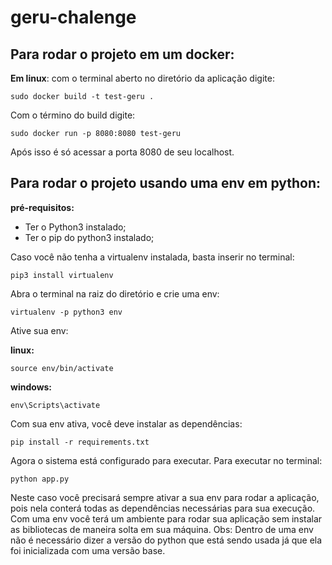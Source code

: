 # geru-chalenge

## Para rodar o projeto em um docker:

__Em linux__: com o terminal aberto no diretório da aplicação digite:
```
sudo docker build -t test-geru .
```

Com o término do build digite:
```
sudo docker run -p 8080:8080 test-geru
```

Após isso é só acessar a porta 8080 de seu localhost.

## Para rodar o projeto usando uma env em python:
__pré-requisitos:__
* Ter o Python3 instalado;
* Ter o pip do python3 instalado;

Caso você não tenha a virtualenv instalada, basta inserir no terminal:

```
pip3 install virtualenv
```

Abra o terminal na raiz do diretório e crie uma env:

```
virtualenv -p python3 env
```

Ative sua env:

__linux:__
```
source env/bin/activate
```

__windows:__
```
env\Scripts\activate
```

Com sua env ativa, você deve instalar as dependências:
```
pip install -r requirements.txt
```

Agora o sistema está configurado para executar. Para executar no terminal:
```
python app.py
```

Neste caso você precisará sempre ativar a sua env para rodar a aplicação, pois nela conterá todas as dependências necessárias para sua execução. Com uma env você terá um ambiente para rodar sua aplicação sem instalar as bibliotecas de maneira solta em sua máquina. Obs: Dentro de uma env não é necessário dizer a versão do python que está sendo usada já que ela foi inicializada com uma versão base.
